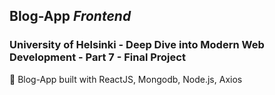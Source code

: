 ## Blog-App *Frontend*

### University of Helsinki - Deep Dive into Modern Web Development - Part 7 - Final Project

:telescope: Blog-App built with ReactJS, Mongodb, Node.js, Axios
